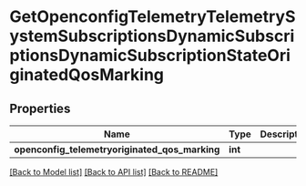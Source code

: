 # GetOpenconfigTelemetryTelemetrySystemSubscriptionsDynamicSubscriptionsDynamicSubscriptionStateOriginatedQosMarking

## Properties
Name | Type | Description | Notes
------------ | ------------- | ------------- | -------------
**openconfig_telemetryoriginated_qos_marking** | **int** |  | [optional] 

[[Back to Model list]](../README.md#documentation-for-models) [[Back to API list]](../README.md#documentation-for-api-endpoints) [[Back to README]](../README.md)


